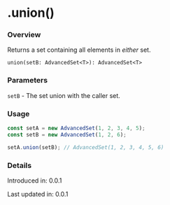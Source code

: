 # .union()

### Overview

Returns a set containing all elements in _either_ set.

`union(setB: AdvancedSet<T>): AdvancedSet<T>`

### Parameters

`setB` - The set union with the caller set.

### Usage

```js
const setA = new AdvancedSet(1, 2, 3, 4, 5);
const setB = new AdvancedSet(1, 2, 6);

setA.union(setB); // AdvancedSet(1, 2, 3, 4, 5, 6)
```

### Details

Introduced in: 0.0.1

Last updated in: 0.0.1
